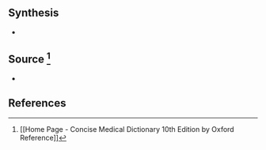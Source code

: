 ## Synthesis
- 
## Source [^1]
- 
## References

[^1]: [[Home Page - Concise Medical Dictionary 10th Edition by Oxford Reference]]